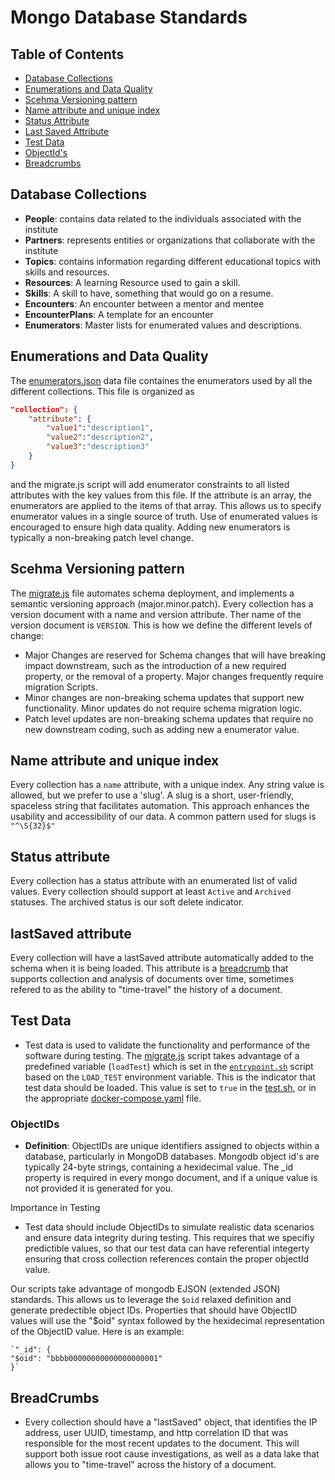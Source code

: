 # Mongo Database Standards

## Table of Contents

- [Database Collections](#database-collections)
- [Enumerations and Data Quality](#enumerations-and-data-quality)
- [Scehma Versioning pattern](#scehma-versioning-pattern)
- [Name attribute and unique index](#name-attribute-and-unique-index)
- [Status Attribute](#status-attribute)
- [Last Saved Attribute](#lastsaved-attribute)
- [Test Data](#test-data)
- [ObjectId's](#objectids)
- [Breadcrumbs](#breadcrumbs)

## Database Collections

- **People**: contains data related to the individuals associated with the institute
- **Partners**: represents entities or organizations that collaborate with the institute
- **Topics**: contains information regarding different educational topics with skills and resources.
- **Resources**: A learning Resource used to gain a skill.
- **Skills**: A skill to have, something that would go on a resume.
- **Encounters**: An encounter between a mentor and mentee
- **EncounterPlans**: A template for an encounter
- **Enumerators**: Master lists for enumerated values and descriptions.

## Enumerations and Data Quality

The [enumerators.json](./src/mongosh/data/enumerators.json) data file containes the enumerators used by all the different collections. This file is organized as 
```json
"collection": {
    "attribute": {
        "value1":"description1",
        "value2":"description2",
        "value3":"description3"
    }
}
```
and the migrate.js script will add enumerator constraints to all listed attributes with the key values from this file. If the attribute is an array, the enumerators are applied to the items of that array. This allows us to specify enumerator values in a single source of truth. Use of enumerated values is encouraged to ensure high data quality. Adding new enumerators is typically a non-breaking patch level change. 

## Scehma Versioning pattern

The [migrate.js](./src/mongosh/migrate.js) file automates schema deployment, and implements a semantic versioning approach (major.minor.patch). Every collection has a version document with a name and version attribute. Ther name of the version document is ``VERSION``. This is how we define the different levels of change:

- Major Changes are reserved for Schema changes that will have breaking impact downstream, such as the introduction of a new required property, or the removal of a property. Major changes frequently require migration Scripts.
- Minor changes are non-breaking schema updates that support new functionality. Minor updates do not require schema migration logic.
- Patch level updates are non-breaking schema updates that require no new downstream coding, such as adding new a enumerator value.

## Name attribute and unique index

Every collection has a ``name`` attribute, with a unique index. Any string value is allowed, but we prefer to use a 'slug'. A slug is a short, user-friendly, spaceless string that facilitates automation. This approach enhances the usability and accessibility of our data. A common pattern used for slugs is ``"^\S{32}$"``

## Status attribute

Every collection has a status attribute with an enumerated list of valid values. Every collection should support at least ``Active`` and ``Archived`` statuses. The archived status is our soft delete indicator.

## lastSaved attribute

Every collection will have a lastSaved attribute automatically added to the schema when it is being loaded. This attribute is a [breadcrumb](./src/mongosh/schemas/breadcrumb.json) that supports collection and analysis of documents over time, sometimes refered to as the ability to "time-travel" the history of a document.

## Test Data

- Test data is used to validate the functionality and performance of the software during testing. The [migrate.js](./src/mongosh/migrate.js) script takes advantage of a predefined variable (``loadTest``) which is set in the [``entrypoint.sh``](./src/mongosh/entrypoint.sh) script based on the ``LOAD_TEST`` environment variable. This is the indicator that test data should be loaded. This value is set to ``true`` in the [test.sh](./src/mongosh/test.sh), or in the appropriate [docker-compose.yaml](https://github.com/agile-learning-institute/mentorHub/blob/main/docker-configurations/docker-compose.yaml) file.

### ObjectIDs

- **Definition**: ObjectIDs are unique identifiers assigned to objects within a database, particularly in MongoDB databases. Mongodb object id's are typically 24-byte strings, containing a hexidecimal value. The _id property is required in every mongo document, and if a unique value is not provided it is generated for you.

Importance in Testing

- Test data should include ObjectIDs to simulate realistic data scenarios and ensure data integrity during testing. This requires that we specifiy predictible values, so that our test data can have referential integerty ensuring that cross collection references contain the proper objectId value.

Our scripts take advantage of mongodb EJSON (extended JSON) standards. This allows us to leverage the ``$oid`` relaxed definition and generate predectible object IDs. Properties that should have ObjectID values will use the "$oid" syntax followed by the hexidecimal representation of the ObjectID value. Here is an example:

    `"_id": {
    "$oid": "bbbb00000000000000000001"
    }`

## BreadCrumbs

- Every collection should have a "lastSaved" object, that identifies the IP address, user UUID, timestamp, and http correlation ID that was responsible for the most recent updates to the document. This will support both issue root cause investigations, as well as a data lake that allows you to "time-travel" across the history of a document.
